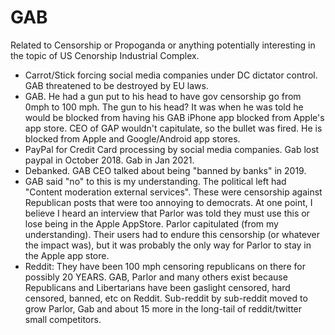 # GAB

Related to Censorship or Propoganda or anything potentially interesting in the topic of US Cenorship Industrial Complex.

* Carrot/Stick forcing social media companies under DC dictator control. GAB threatened to be destroyed by EU laws.
* GAB. He had a gun put to his head to have gov censorship go from 0mph to 100 mph. The gun to his head? It was when he was told he would be blocked from having his GAB iPhone app blocked from Apple's app store.  CEO of GAP wouldn't capitulate, so the bullet was fired. He is blocked from Apple and Google/Android app stores.
* PayPal for Credit Card processing by social media companies.  Gab lost paypal in October 2018. Gab in Jan 2021.
* Debanked. GAB CEO talked about being "banned by banks" in 2019. 
* GAB said "no" to this is my understanding. The political left had "Content moderation external services". These were censorship against Republican posts that were too annoying to democrats. At one point, I believe I heard an interview that Parlor was told they must use this or lose being in the Apple AppStore. Parlor capitulated (from my understanding). Their users had to endure this censorship (or whatever the impact was), but it was probably the only way for Parlor to stay in the Apple app store.
* Reddit: They have been 100 mph censoring republicans on there for possibly 20 YEARS. GAB, Parlor and many others exist because Republicans and Libertarians have been gaslight censored, hard censored, banned, etc on Reddit. Sub-reddit by sub-reddit moved to grow Parlor, Gab and about 15 more in the long-tail of reddit/twitter small competitors.


